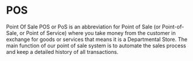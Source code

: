 # POS
Point Of Sale POS or PoS is an abbreviation for Point of Sale (or Point-of-Sale, or Point of Service) where you take money from the customer in exchange for goods or services that means it is a Departmental Store. The main function of our point of sale system is to automate the sales process and keep a detailed history of all transactions.
